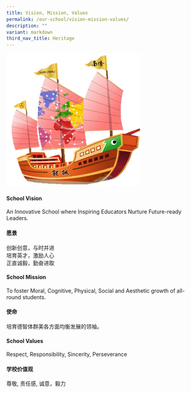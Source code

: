```yaml
---
title: Vision, Mission, Values
permalink: /our-school/vision-mission-values/
description: ""
variant: markdown
third_nav_title: Heritage
---
```

<img src="/images/Homepage/FINAL___VERSION_1_.png" style="width:70%">

#### School Vision

An Innovative School where Inspiring Educators Nurture Future-ready Leaders.

#### 愿景

创新创意，与时并进  
培育英才，激励人心  
正直诚毅，勤奋进取

#### School Mission

To foster Moral, Cognitive, Physical, Social and Aesthetic growth of all-round students.

#### 使命

培育德智体群美各方面均衡发展的领袖。

#### School Values

Respect, Responsibility, Sincerity,&nbsp;Perseverance

#### 学校价值观

尊敬, 责任感, 诚意，毅力